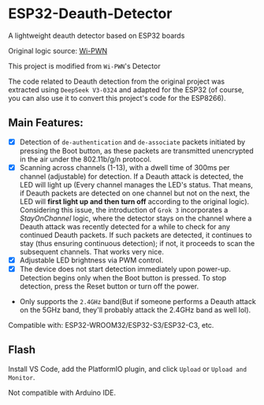 # ESP32-Deauth-Detector  
A lightweight deauth detector based on ESP32 boards  

Original logic source: [Wi-PWN](https://github.com/samdenty/Wi-PWN)

This project is modified from `Wi-PWN`'s Detector

The code related to Deauth detection from the original project was extracted using `DeepSeek V3-0324` and adapted for the ESP32 (of course, you can also use it to convert this project's code for the ESP8266).  

## Main Features:  
- [x] Detection of `de-authentication` and `de-associate` packets initiated by pressing the Boot button, as these packets are transmitted unencrypted in the air under the 802.11b/g/n protocol.  
- [x] Scanning across channels (1-13), with a dwell time of 300ms per channel (adjustable) for detection. If a Deauth attack is detected, the LED will light up (Every channel manages the LED's status. That means, if Deauth packets are detected on one channel but not on the next, the LED will **first light up and then turn off** according to the original logic). Considering this issue, the introduction of `Grok 3` incorporates a *StayOnChannel* logic, where the detector stays on the channel where a Deauth attack was recently detected for a while to check for any continued Deauth packets. If such packets are detected, it continues to stay (thus ensuring continuous detection); if not, it proceeds to scan the subsequent channels. That works very nice.
- [x] Adjustable LED brightness via PWM control.  
- [x] The device does not start detection immediately upon power-up. Detection begins only when the Boot button is pressed. To stop detection, press the Reset button or turn off the power.  
* Only supports the `2.4GHz` band(But if someone performs a Deauth attack on the 5GHz band, they'll probably attack the 2.4GHz band as well lol).  

Compatible with: ESP32-WROOM32/ESP32-S3/ESP32-C3, etc.  

## Flash  
Install VS Code, add the PlatformIO plugin, and click `Upload` or `Upload and Monitor`.  

Not compatible with Arduino IDE.  
